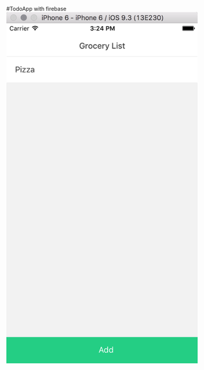 #TodoApp with firebase
![image](https://github.com/railsgem/TodoApp/raw/master/QQ20161218-0%402x.png)
